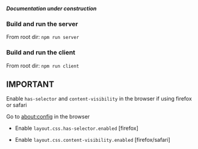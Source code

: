 ##### Documentation under construction

### Build and run the server
From root dir:
`npm run server`

### Build and run the client
From root dir:
`npm run client`

## IMPORTANT
Enable `has-selector` and `content-visibility` in the browser if using firefox
or safari

Go to [about:config]('layout.css.has-selector.enabled') in the browser

- Enable `layout.css.has-selector.enabled` [firefox]

- Enable `layout.css.content-visibility.enabled` [firefox/safari]

